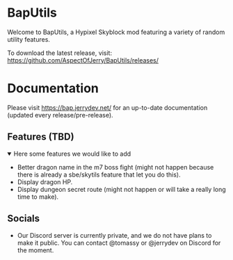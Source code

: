 # BapUtils

Welcome to BapUtils, a Hypixel Skyblock mod featuring a variety of random utility features.

To download the latest release, visit: <https://github.com/AspectOfJerry/BapUtils/releases/>

# Documentation

Please visit <https://bap.jerrydev.net/> for an up-to-date documentation (updated every release/pre-release).

## Features (TBD)

<details open>
  <summary>Here some features we would like to add</summary>

- Better dragon name in the m7 boss fight (might not happen because there is already a sbe/skytils feature that let you
  do this).
- Display dragon HP.
- Display dungeon secret route (might not happen or will take a really long time to make).

</details>

## Socials

- Our Discord server is currently private, and we do not have plans to make it public. You can contact @tomassy or
  @jerrydev on Discord for the moment.
